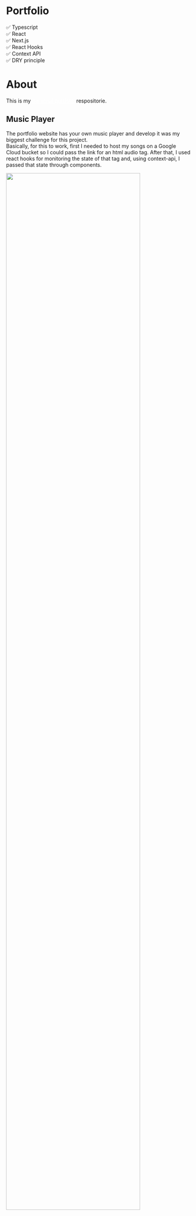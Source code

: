 # Portfolio

✅ Typescript
<br />
✅ React
<br />
✅ Next.js
<br />
✅ React Hooks
<br />
✅ Context API
<br />
✅ DRY principle

# About

This is my <a href="https://henriquechagas.space" style="color: white" target="_blank">personal portfolio<a/> respositorie.

## Music Player
The portfolio website has your own music player and develop it was my biggest challenge for this project.
<br />
Basically, for this to work, first I needed to host my songs on a Google Cloud bucket so I could pass the link for an html audio tag.
After that, I used react hooks for monitoring the state of that tag and, using context-api, I passed that state through components.

<img 
     src="https://res.cloudinary.com/myuploads/image/upload/v1626357035/Portfolio/gifs/portfolio/musicplayer_fbx3ti.gif"
     style="width:85%; @media-screen and (max-width:700px){ width: 100% }"
/>
